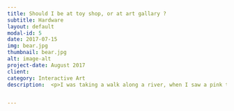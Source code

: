 ```yaml
---
title: Should I be at toy shop, or at art gallary ?
subtitle: Hardware
layout: default
modal-id: 5
date: 2017-07-15
img: bear.jpg
thumbnail: bear.jpg
alt: image-alt
project-date: August 2017
client:
category: Interactive Art
description:  <p>I was taking a walk along a river, when I saw a pink teddy bear dangling over an old clothing bin. I couldn’t make out why it was there. What stories it held, whether someone got tired of it and abandoned it. Nevertheless, I did not want to leave the bear there so I held it with my two hands and brought it home as if all-possessed.</p> <br> <img src="img/portfolio/bear2.jpg" class="img-responsive img-centered" alt="oo"><br> <p>Perhaps, from the first time I saw it, I might have wanted to put some power into my bear by attaching a mechanical device to it. A few weeks later, the bear could move by itself with combinations of bolts, nuts, iron plates, and Arduino technology. It no longer looks like the dirty bear that was on top of a clothing bin. </p> <img src="img/portfolio/bear3.jpg" class="img-responsive img-centered" alt="oo"><br> <p>"It is better to visit an art museum than to look at nature to become an artist." The meaning of beauty to an artist means, above all, that it exists in relation to art and art history. However, we need to question the authority of modern art that comes from 'system' as the cornerstone, not from work itself. </p> <p>The moving pink bear doll plays a role in reviving the ambiguity of contemporary art about pieces that becomes an artwork if people in the main system approve of it. The bear puts question "I was in a trash bin and now I am a bear who can move on my own. Do I have to go back to the toy store or have I become a work of art?"</p> <img src="img/portfolio/bear4.jpg" class="img-responsive img-centered" alt="oo">  <div class="embed-responsive embed-responsive-16by9"> <iframe src="https://player.vimeo.com/video/292702033" class="embed-responsive-item" frameborder="0" webkitallowfullscreen mozallowfullscreen allowfullscreen></iframe></div> <br>  Should I be at toy shop, or at art gallary ? 2017 <br>  -----------------------------------------------------------------------------<br> <br> <p>부드럽고, 만지고 싶으며, 한 번쯤 안아보고 싶은 작품을 만들고자 했다. 마주치기만 해도 심장이 두근거리고 얼굴이 찌푸려지는 제도권 속의 흔한 미술작품을 탄생시킬 마음은 없었다. 사람들이 웃고 즐길 수 있는 작품을 만드는 걸 목표로 했다.</p> <p>강을 따라 걷던 중, 헌 옷 수거함 위에 덩그러니 놓여 있는 분홍색 곰 인형을 보았다. 왜 거기에 놓여있었는지 알 수 없었다. 누군가에게 질려서 버려진 것인지 사연이 담겨 있을지, 아무것도 짐작할 수 없었다. 그런데도 무언가에 홀린 듯, 곰 인형을 그대로 두고 싶지 않았다. 양손 그대로 안아서 집에 데려왔다.</p> <p>아마 처음 봤을 때부터 곰돌이에 기계장치를 부착해 힘을 불어넣고 싶었나 보다. 몇 주 후 곰돌이는 볼트, 너트, 철판, 아두이노와 결합하여 혼자 움직일 수 있게 되었다. 과거의 힘없고 꼬질꼬질했던, 헌 옷 수거함 위의 곰돌이는 찾아볼 수 없었다.</p> <p>앙드레 말로는 “자연을 바라보는 것이 아니라 미술관을 방문함으로써 화가가 되는 것”이라고 말했다. 예술가에게 미(美)는 무엇보다 예술과 예술사와의 관련 아래에서 존재한다는 뜻이다. 하지만 우리는 작품이 초석이 아닌, ‘제도’가 초석이 되어 작품을 만들어내는 예술의 권위에 의문을 가질 필요가 있다.</p> <p>움직이는 분홍색 곰돌이는 제도권 안에 있는 사람들이 인정하면 작품이 되는 현대미술의 모호함을 반추하게끔 하는 역할을 한다. “저는 쓰레기통 안에 있다가 이제는 스스로 움직일 수 있는 곰돌이가 되었어요. 생기를 가진 저는 다시 장난감 가게로 가야 하나요, 작품이 되었을까요?”</p>


---
```

